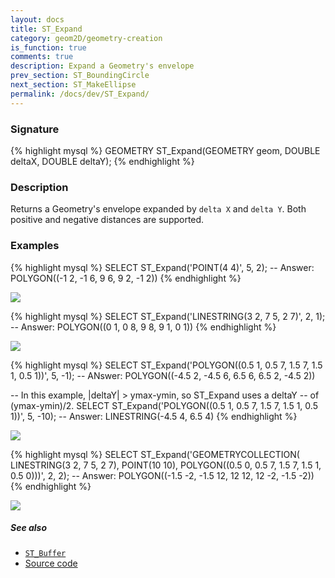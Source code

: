 ```yaml
---
layout: docs
title: ST_Expand
category: geom2D/geometry-creation
is_function: true
comments: true
description: Expand a Geometry's envelope
prev_section: ST_BoundingCircle
next_section: ST_MakeEllipse
permalink: /docs/dev/ST_Expand/
---
```


### Signature

{% highlight mysql %}
GEOMETRY ST_Expand(GEOMETRY geom, DOUBLE deltaX, DOUBLE deltaY);
{% endhighlight %}

### Description

Returns a Geometry's envelope expanded by `delta X` and `delta Y`.
Both positive and negative distances are supported.

### Examples

{% highlight mysql %}
SELECT ST_Expand('POINT(4 4)', 5, 2);
-- Answer: POLYGON((-1 2, -1 6, 9 6, 9 2, -1 2))
{% endhighlight %}

<img class="displayed" src="../ST_Expand_1.png"/>

{% highlight mysql %}
SELECT ST_Expand('LINESTRING(3 2, 7 5, 2 7)', 2, 1);
-- Answer: POLYGON((0 1, 0 8, 9 8, 9 1, 0 1))
{% endhighlight %}

<img class="displayed" src="../ST_Expand_2.png"/>

{% highlight mysql %}
SELECT ST_Expand('POLYGON((0.5 1, 0.5 7, 1.5 7, 1.5 1, 0.5 1))',
                 5, -1);
-- ANswer: POLYGON((-4.5 2, -4.5 6, 6.5 6, 6.5 2, -4.5 2))

-- In this example, |deltaY| > ymax-ymin, so ST_Expand uses a deltaY
-- of (ymax-ymin)/2.
SELECT ST_Expand('POLYGON((0.5 1, 0.5 7, 1.5 7, 1.5 1, 0.5 1))',
                 5, -10);
-- Answer: LINESTRING(-4.5 4, 6.5 4)
{% endhighlight %}

<img class="displayed" src="../ST_Expand_3.png"/>

{% highlight mysql %}
SELECT ST_Expand('GEOMETRYCOLLECTION(
                   LINESTRING(3 2, 7 5, 2 7),
                   POINT(10 10),
                   POLYGON((0.5 0, 0.5 7, 1.5 7, 1.5 1, 0.5 0)))',
                 2, 2);
-- Answer: POLYGON((-1.5 -2, -1.5 12, 12 12, 12 -2, -1.5 -2))
{% endhighlight %}

<img class="displayed" src="../ST_Expand_4.png"/>

##### See also

* [`ST_Buffer`](../ST_Buffer)
* <a href="https://github.com/irstv/H2GIS/blob/master/h2spatial-ext/src/main/java/org/h2gis/h2spatialext/function/spatial/create/ST_Expand.java" target="_blank">Source code</a>
